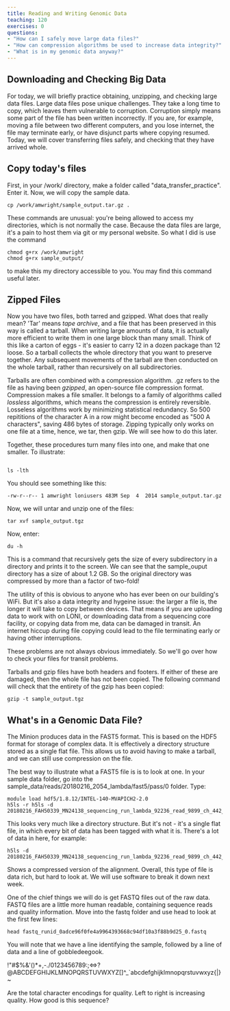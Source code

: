 ```yaml
---
title: Reading and Writing Genomic Data
teaching: 120
exercises: 0
questions:
- "How can I safely move large data files?"
- "How can compression algorithms be used to increase data integrity?"
- "What is in my genomic data anyway?"
---
```


## Downloading and Checking Big Data

For today, we will briefly practice obtaining, unzipping, and checking large data files. Large data files pose unique challenges. They take a long time to copy, which leaves them vulnerable to corruption. Corruption simply means some part of the file has been written incorrectly. If you are, for example, moving a file between two different computers, and you lose internet, the file may terminate early, or have disjunct parts where copying resumed. Today, we will cover transferring files safely, and checking that they have arrived whole.

## Copy today's files

First, in your /work/ directory, make a folder called "data_transfer_practice". Enter it. Now, we will copy the sample data.

```UNIX
cp /work/amwright/sample_output.tar.gz .
```

These commands are unusual: you're being allowed to access my directories, which is not normally the case. Because the data files are large, it's a pain to host them via git or my personal website. So what I did is use the command

```
chmod g+rx /work/amwright
chmod g+rx sample_output/
```

to make this my directory accessible to you. You may find this command useful later. 

## Zipped Files

Now you have two files, both tarred and gzipped. What does that really mean? 'Tar' means _tape archive_, and a file that has been preserved in this way is called a tarball. When writing large amounts of data, it is actually more efficient to write them in one large block than many small. Think of this like a carton of eggs - it's easier to carry 12 in a dozen package than 12 loose. So a tarball collects the whole directory that you want to preserve together. Any subsequent movements of the tarball are then conducted on the whole tarball, rather than recursively on all subdirectories. 

Tarballs are often combined with a compression algorithm. .gz refers to the file as having been _gzipped_, an open-source file compression format. Compression makes a file smaller. It belongs to a family of algorithms called _lossless_ algorithms, which means the compression is entirely reversible. Losseless algorithms work by minimizing statistical redundancy. So 500 repititions of the character A in a row might become encoded as "500 A characters", saving 486 bytes of storage. Zipping typically only works on one file at a time, hence, we tar, then gzip. We will see how to do this later.

Together, these procedures turn many files into one, and make that one smaller. To illustrate:

```unix

ls -lth
```

You should see something like this: 

```UNIX
-rw-r--r-- 1 amwright loniusers 483M Sep  4  2014 sample_output.tar.gz
```

Now, we will untar and unzip one of the files:

```
tar xvf sample_output.tgz
```

Now, enter:

```UNIX
du -h
```

This is a command that recursively gets the size of every subdirectory in a directory and prints it to the screen. We can see that the sample_ouput directory has a size of about 1.2 GB. So the original directory was compressed by more than a factor of two-fold!

The utility of this is obvious to anyone who has ever been on our building's WiFi. But it's also a data integrity and hygeine issue: the larger a file is, the longer it will take to copy between devices. That means if you are uploading data to work with on LONI, or downloading data from a sequencing core facility, or copying data from me, data can be damaged in transit. An internet hiccup during file copying could lead to the file terminating early or having other interruptions.

These problems are not always obvious immediately. So we'll go over how to check your files for transit problems. 

Tarballs and gzip files have both headers and footers. If either of these are damaged, then the whole file has not been copied. The following command will check that the entirety of the gzip has been copied:

```UNIX
gzip -t sample_output.tgz
```

## What's in a Genomic Data File? 

The Minion produces data in the FAST5 format. This is based on the HDF5 format for storage of complex data. It is effectively a directory structure stored as a single flat file. This allows us to avoid having to make a tarball, and we can still use compression on the file. 

The best way to illustrate what a FAST5 file is is to look at one. In your sample data folder, go into the sample_data/reads/20180216_2054_lambda/fast5/pass/0 folder. Type:

```UNIX
module load hdf5/1.8.12/INTEL-140-MVAPICH2-2.0
h5ls -r h5ls -d 20180216_FAH50339_MN24138_sequencing_run_lambda_92236_read_9899_ch_442_strand.fast5/Analyses/Basecall_1D_000/BaseCalled_template/Fastq 
```

This looks very much like a directory structure. But it's not - it's a single flat file, in which every bit of data has been tagged with what it is. There's a lot of data in here, for example:

```UNIX
h5ls -d 20180216_FAH50339_MN24138_sequencing_run_lambda_92236_read_9899_ch_442_strand.fast5/Analyses/Basecall_1D_000/BaseCalled_template/Fastq
```
Shows a compressed version of the alignment. Overall, this type of file is data rich, but hard to look at. We will use software to break it down next week.

One of the chief things we will do is get FASTQ files out of the raw data. FASTQ files are a little more human readable, containing sequence reads and quality information. Move into the fastq folder and use head to look at the first few lines:

```UNIX
head fastq_runid_0adce96f0fe4a9964393668c94df10a3f88b9d25_0.fastq
```

You will note that we have a line identifying the sample, followed by a line of data and a line of gobbledeegook. 

 !"#$%&'()*+,-./0123456789:;<=>?@ABCDEFGHIJKLMNOPQRSTUVWXYZ[\]^_`abcdefghijklmnopqrstuvwxyz{|}~
 
 Are the total character encodings for quality. Left to right is increasing quality. How good is this sequence?
 
 
 
 
 
 
 